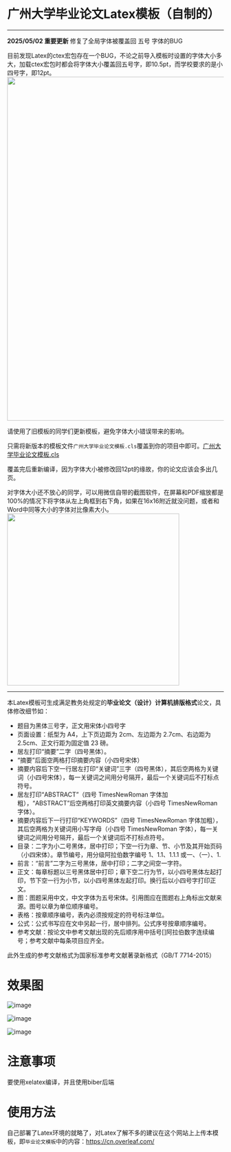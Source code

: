 # 广州大学毕业论文Latex模板（自制的）

---
**2025/05/02 重要更新**
修复了全局字体被覆盖回 五号 字体的BUG

目前发现Latex的ctex宏包存在一个BUG，不论之前导入模板时设置的字体大小多大，加载ctex宏包时都会将字体大小覆盖回五号字，即10.5pt，而学校要求的是小四号字，即12pt。
<img src="https://github.com/user-attachments/assets/cbb38950-c6c5-45d1-bad4-708aa51f972a" width="800px" >

请使用了旧模板的同学们更新模板，避免字体大小错误带来的影响。

只需将新版本的模板文件`广州大学毕业论文模板.cls`覆盖到你的项目中即可。[广州大学毕业论文模板.cls](https://github.com/Tangent-90C/Tangent-90C-GZHU_Thesis_Latex_Template/blob/main/%E6%AF%95%E4%B8%9A%E8%AE%BA%E6%96%87%E6%A8%A1%E6%9D%BF/%E5%B9%BF%E5%B7%9E%E5%A4%A7%E5%AD%A6%E6%AF%95%E4%B8%9A%E8%AE%BA%E6%96%87%E6%A8%A1%E6%9D%BF.cls)

覆盖完后重新编译，因为字体大小被修改回12pt的缘故，你的论文应该会多出几页。

对字体大小还不放心的同学，可以用微信自带的截图软件，在屏幕和PDF缩放都是100%的情况下将字体从左上角框到右下角，如果在16x16附近就没问题，或者和Word中同等大小的字体对比像素大小。
<img src="https://github.com/user-attachments/assets/876c1be8-4f0b-467a-b81c-209a0daf6097" width="400px" >

---

本Latex模板可生成满足教务处规定的**毕业论文（设计）计算机排版格式**论文，具体修改细节如：

- 题目为黑体三号字，正文用宋体小四号字
- 页面设置：纸型为 A4，上下页边距为 2cm、左边距为 2.7cm、右边距为 2.5cm、正文行距为固定值 23 磅。
- 居左打印“摘要”二字（四号黑体）。
-  “摘要”后面空两格打印摘要内容（小四号宋体）
- 摘要内容后下空一行居左打印“关键词”三字（四号黑体），其后空两格为关键词（小四号宋体），每一关键词之间用分号隔开，最后一个关键词后不打标点符号。
- 居左打印“ABSTRACT”（四号 TimesNewRoman 字体加粗），“ABSTRACT”后空两格打印英文摘要内容（小四号 TimesNewRoman 字体）。
- 摘要内容后下一行打印“KEYWORDS”（四号 TimesNewRoman 字体加粗），其后空两格为关键词用小写字母（小四号 TimesNewRoman 字体），每一关键词之间用分号隔开，最后一个关键词后不打标点符号。
- 目录：二字为小二号黑体，居中打印；下空一行为章、节、小节及其开始页码（小四宋体）。章节编号，用分级阿拉伯数字编号 1、1.1、1.1.1 或一、（一）、1.
- 前言：“前言”二字为三号黑体，居中打印；二字之间空一字符。
- 正文：每章标题以三号黑体居中打印；章下空二行为节，以小四号黑体左起打印，节下空一行为小节，以小四号黑体左起打印。换行后以小四号字打印正文。
- 图：图题采用中文，中文字体为五号宋体。引用图应在图题右上角标出文献来源。图号以章为单位顺序编号。
- 表格：按章顺序编号，表内必须按规定的符号标注单位。
- 公式：公式书写应在文中另起一行，居中排列。公式序号按章顺序编号。
- 参考文献：按论文中参考文献出现的先后顺序用中括号[]阿拉伯数字连续编号；参考文献中每条项目应齐全。

此外生成的参考文献格式为国家标准参考文献著录新格式（GB/T 7714-2015）

# 效果图
![image](https://github.com/user-attachments/assets/dd662a4d-19a1-48ed-9a96-1ea789190881)


![image](https://github.com/user-attachments/assets/d425f4fd-536b-4323-b706-812f918acc17)


![image](https://github.com/user-attachments/assets/3a3439e0-5baa-4180-9f1b-3289d970eeab)


# 注意事项
要使用xelatex编译，并且使用biber后端

# 使用方法
自己部署了Latex环境的就略了，对Latex了解不多的建议在这个网站上上传本模板，即`毕业论文模板`中的内容：https://cn.overleaf.com/
